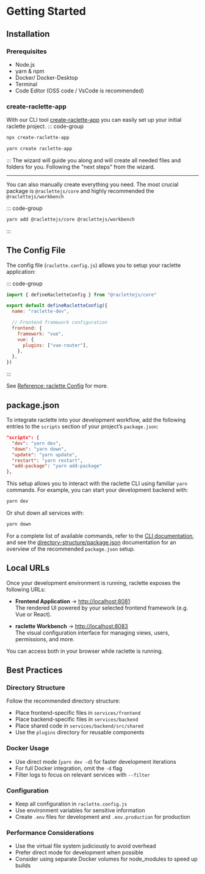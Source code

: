 # Getting Started

## Installation

### Prerequisites

- Node.js
- yarn & npm
- Docker/ Docker-Desktop
- Terminal
- Code Editor (OSS code / VsCode is recommended)

### create-raclette-app

With our CLI tool [create-raclette-app](https://www.npmjs.com/package/create-raclette-app) you can easily set up your initial raclette project.
::: code-group

```sh [npm]
npx create-raclette-app
```

```sh [yarn]
yarn create raclette-app
```

:::
The wizard will guide you along and will create all needed files and folders for you. Following the "next steps" from the wizard.

---

You can also manually create everything you need. The most crucial package is `@raclettejs/core` and highly recommended the `@raclettejs/workbench`

::: code-group

```sh [yarn]
yarn add @raclettejs/core @raclettejs/workbench
```

:::

## The Config File

The config file (`raclette.config.js`) allows you to setup your raclette application:

::: code-group

```js [raclette.config.js]
import { defineRacletteConfig } from "@raclettejs/core"

export default defineRacletteConfig({
  name: "raclette-dev",

  // Frontend framework configuration
  frontend: {
    framework: "vue",
    vue: {
      plugins: ["vue-router"],
    },
  },
})
```

:::

See [Reference: raclette Config](/reference/raclette-config.md) for more.

## package.json

To integrate raclette into your development workflow, add the following entries to the `scripts` section of your project’s `package.json`:

```json
"scripts": {
  "dev": "yarn dev",
  "down": "yarn down",
  "update": "yarn update",
  "restart": "yarn restart",
  "add-package": "yarn add-package"
},
```

This setup allows you to interact with the raclette CLI using familiar `yarn` commands. For example, you can start your development backend with:

```bash
yarn dev
```

Or shut down all services with:

```bash
yarn down
```

For a complete list of available commands, refer to the [CLI documentation](/docs/introduction/cli-commands.md), and see the [directory-structure/package.json](/docs/directory-structure/package.md) documentation for an overview of the recommended `package.json` setup.

## Local URLs

Once your development environment is running, raclette exposes the following URLs:

- **Frontend Application** → [http://localhost:8081](http://localhost:8081)  
  The rendered UI powered by your selected frontend framework (e.g. Vue or React).

- **raclette Workbench** → [http://localhost:8083](http://localhost:8083)  
  The visual configuration interface for managing views, users, permissions, and more.

You can access both in your browser while raclette is running.

## Best Practices

### Directory Structure

Follow the recommended directory structure:

- Place frontend-specific files in `services/frontend`
- Place backend-specific files in `services/backend`
- Place shared code in `services/backend/src/shared`
- Use the `plugins` directory for reusable components

### Docker Usage

- Use direct mode (`yarn dev -d`) for faster development iterations
- For full Docker integration, omit the `-d` flag
- Filter logs to focus on relevant services with `--filter`

### Configuration

- Keep all configuration in `raclette.config.js`
- Use environment variables for sensitive information
- Create `.env` files for development and `.env.production` for production

<!--
### Module Development

When creating raclette modules:

- Follow the `RacletteModule` interface
- Use the `extendConfig` hook to modify the config
- Provide clear documentation for module options
- Test modules in isolation before integration
-->

### Performance Considerations

- Use the virtual file system judiciously to avoid overhead
- Prefer direct mode for development when possible
- Consider using separate Docker volumes for node_modules to speed up builds
